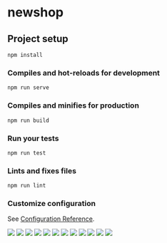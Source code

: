 # newshop

## Project setup
```
npm install
```

### Compiles and hot-reloads for development
```
npm run serve
```

### Compiles and minifies for production
```
npm run build
```

### Run your tests
```
npm run test
```

### Lints and fixes files
```
npm run lint
```

### Customize configuration
See [Configuration Reference](https://cli.vuejs.org/config/).

![](https://github.com/zengjiaren/shopApp/blob/master/src/assets/%E6%88%AA%E5%9B%BE/1.%E5%BC%95%E5%AF%BC%E9%A1%B5%E5%BC%80%E5%A7%8B.png)
![](https://github.com/zengjiaren/shopApp/blob/master/src/assets/%E6%88%AA%E5%9B%BE/2.%E5%BC%95%E5%AF%BC%E9%A1%B5%E7%BB%93%E6%9D%9F.png)
![](https://github.com/zengjiaren/shopApp/blob/master/src/assets/%E6%88%AA%E5%9B%BE/3.%E7%99%BB%E5%BD%95%E9%A1%B5%E9%9D%A2.png)
![](https://github.com/zengjiaren/shopApp/blob/master/src/assets/%E6%88%AA%E5%9B%BE/4.%E6%B3%A8%E5%86%8C%E9%A1%B5%E9%9D%A2.png)
![](https://github.com/zengjiaren/shopApp/blob/master/src/assets/%E6%88%AA%E5%9B%BE/3-1%E7%99%BB%E5%BD%95%E6%88%90%E5%8A%9F.png)
![](https://github.com/zengjiaren/shopApp/blob/master/src/assets/%E6%88%AA%E5%9B%BE/5.%E9%A6%96%E9%A1%B5.png)
![](https://github.com/zengjiaren/shopApp/blob/master/src/assets/%E6%88%AA%E5%9B%BE/6.%E5%88%86%E7%B1%BB%E9%A1%B5.png)
![](https://github.com/zengjiaren/shopApp/blob/master/src/assets/%E6%88%AA%E5%9B%BE/7.%E8%B4%AD%E7%89%A9%E8%BD%A6%E3%80%81%E7%BB%93%E7%AE%97%E9%A1%B5%E9%9D%A2.png)
![](https://github.com/zengjiaren/shopApp/blob/master/src/assets/%E6%88%AA%E5%9B%BE/8.%E6%88%91%E7%9A%84%E9%A1%B5%E9%9D%A2.png)
![](https://github.com/zengjiaren/shopApp/blob/master/src/assets/%E6%88%AA%E5%9B%BE/9.%E8%AF%A6%E6%83%85%E9%A1%B5%E9%9D%A2.png)
![](https://github.com/zengjiaren/shopApp/blob/master/src/assets/%E6%88%AA%E5%9B%BE/10.%E8%AE%A2%E5%8D%95%E9%A1%B5%E9%9D%A2.png)
![](https://github.com/zengjiaren/shopApp/blob/master/src/assets/%E6%88%AA%E5%9B%BE/11.%E8%AF%84%E4%BB%B7%E9%A1%B5%E9%9D%A2.png)
